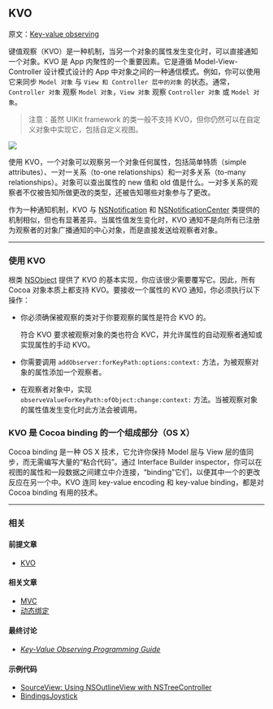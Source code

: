 ## KVO

原文：[Key-value observing](https://developer.apple.com/library/archive/documentation/General/Conceptual/DevPedia-CocoaCore/KVO.html#//apple_ref/doc/uid/TP40008195-CH16-SW1)

键值观察（KVO）是一种机制，当另一个对象的属性发生变化时，可以直接通知一个对象。KVO 是 App 内聚性的一个重要因素。它是遵循 Model-View-Controller 设计模式设计的 App 中对象之间的一种通信模式。例如，你可以使用它来同步 `Model 对象` 与 `View 和 Controller 层中的对象` 的状态。通常，`Controller 对象` 观察 `Model 对象`，`View 对象` 观察 `Controller 对象`  或  `Model 对象`。

> 注意：虽然 UIKit framework 的类一般不支持 KVO，但你仍然可以在自定义对象中实现它，包括自定义视图。

![](https://gitee.com/junteng/images/raw/master/img/20220109061947.png)

使用 KVO，一个对象可以观察另一个对象任何属性，包括简单特质（simple attributes）、一对一关系（to-one relationships）和一对多关系（to-many relationships）。对象可以查出属性的 new 值和 old 值是什么。一对多关系的观察者不仅被告知所做更改的类型，还被告知哪些对象参与了更改。

作为一种通知机制，KVO 与 [NSNotification](https://developer.apple.com/documentation/foundation/nsnotification) 和 [NSNotificationCenter](https://developer.apple.com/library/archive/documentation/LegacyTechnologies/WebObjects/WebObjects_3.5/Reference/Frameworks/ObjC/Foundation/Classes/NSNotificationCenter/Description.html#//apple_ref/occ/cl/NSNotificationCenter) 类提供的机制相似，但也有显著差异。当属性值发生变化时，KVO 通知不是向所有已注册为观察者的对象广播通知的中心对象，而是直接发送给观察者对象。

---

### 使用 KVO

根类 [NSObject](https://developer.apple.com/library/archive/documentation/LegacyTechnologies/WebObjects/WebObjects_3.5/Reference/Frameworks/ObjC/Foundation/Classes/NSObject/Description.html#//apple_ref/occ/cl/NSObject) 提供了 KVO 的基本实现，你应该很少需要覆写它。因此，所有 Cocoa 对象本质上都支持 KVO。要接收一个属性的 KVO 通知，你必须执行以下操作：

* 你必须确保被观察的类对于你要观察的属性是符合 KVO 的。

  符合 KVO 要求被观察对象的类也符合 KVC，并允许属性的自动观察者通知或实现属性的手动 KVO。

* 你需要调用 `addObserver:forKeyPath:options:context:` 方法，为被观察对象的属性添加一个观察者。

* 在观察者对象中，实现 `observeValueForKeyPath:ofObject:change:context:` 方法。当被观察对象的属性值发生变化时此方法会被调用。

### KVO 是 Cocoa binding 的一个组成部分（OS X）

Cocoa binding 是一种 OS X 技术，它允许你保持 Model 层与 View 层的值同步，而无需编写大量的“粘合代码”。通过 Interface Builder inspector，你可以在视图的属性和一段数据之间建立中介连接，“binding”它们，以便其中一个的更改反应在另一个中。KVO 连同 key-value encoding 和 key-value binding，都是对 Cocoa binding 有用的技术。 

---

### 相关

#### 前提文章

* [KVO](https://github.com/teney97/iOS-CocoaCoreCompetencies-Chinese/blob/main/Content/KVO.md)

#### 相关文章

- [MVC](https://github.com/teney97/iOS-CocoaCoreCompetencies-Chinese/blob/main/Content/MVC.md)
- [动态绑定](https://github.com/teney97/iOS-CocoaCoreCompetencies-Chinese/blob/main/Content/动态绑定.md)

#### 最终讨论

* *[Key-Value Observing Programming Guide](https://developer.apple.com/library/archive/documentation/Cocoa/Conceptual/KeyValueObserving/KeyValueObserving.html#//apple_ref/doc/uid/10000177i)*

#### 示例代码

- [SourceView: Using NSOutlineView with NSTreeController](https://developer.apple.com/library/archive/samplecode/SourceView/Introduction/Intro.html#//apple_ref/doc/uid/DTS10004441)
- [BindingsJoystick](https://developer.apple.com/library/archive/samplecode/BindingsJoystick/Introduction/Intro.html#//apple_ref/doc/uid/DTS10003684)

